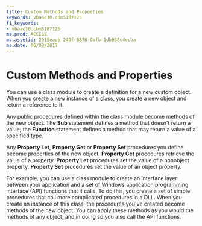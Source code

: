 ```yaml
---
title: Custom Methods and Properties
keywords: vbaac10.chm5187125
f1_keywords:
- vbaac10.chm5187125
ms.prod: ACCESS
ms.assetid: 2915eacb-240f-6876-0afb-1db038c4ecba
ms.date: 06/08/2017
---
```



# Custom Methods and Properties

You can use a class module to create a definition for a new custom object. When you create a new instance of a class, you create a new object and return a reference to it.

Any public procedures defined within the class module become methods of the new object. The  **Sub** statement defines a method that doesn't return a value; the **Function** statement defines a method that may return a value of a specified type.

Any  **Property Let**, **Property Get** or **Property Set** procedures you define become properties of the new object. **Property Get** procedures retrieve the value of a property. **Property Let** procedures set the value of a nonobject property. **Property Set** procedures set the value of an object property.

For example, you can use a class module to create an interface layer between your application and a set of Windows application programming interface (API) functions that it calls. To do this, you create a set of simple procedures that call more complicated procedures in a DLL. When you create an instance of this class, the procedures you've created become methods of the new object. You can apply these methods as you would the methods of any object, and in doing so you also call the API functions.

